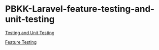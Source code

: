 # PBKK-Laravel-feature-testing-and-unit-testing

[Testing and Unit Testing](unit-testing.md)

[Feature Testing](feature-testing.md)
